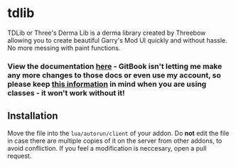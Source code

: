 # tdlib
TDLib or Three's Derma Lib is a derma library created by Threebow allowing you to create beautiful Garry's Mod UI quickly and without hassle. No more messing with paint functions.

### View the documentation [here](https://threebow.gitbooks.io/tdlib/content/) - GitBook isn't letting me make any more changes to those docs or even use my account, so please keep [this information](https://threebow.gitbooks.io/tdlib/content/updating.html) in mind when you are using classes - it won't work without it! 

## Installation
Move the file into the `lua/autorun/client` of your addon. Do **not** edit the file in case there are multiple copies of it on the server from other addons, to avoid confliction. If you feel a modification is neccesary, open a pull request.
